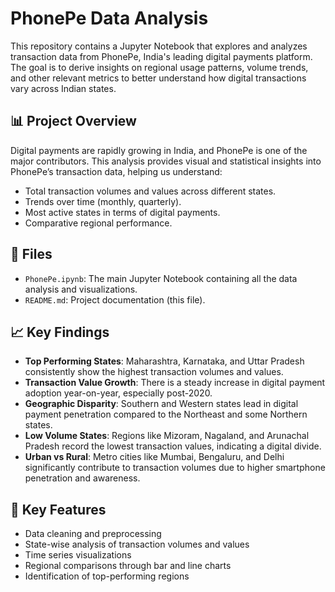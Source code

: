 # PhonePe Data Analysis

This repository contains a Jupyter Notebook that explores and analyzes transaction data from PhonePe, India's leading digital payments platform. The goal is to derive insights on regional usage patterns, volume trends, and other relevant metrics to better understand how digital transactions vary across Indian states.

## 📊 Project Overview

Digital payments are rapidly growing in India, and PhonePe is one of the major contributors. This analysis provides visual and statistical insights into PhonePe’s transaction data, helping us understand:

- Total transaction volumes and values across different states.
- Trends over time (monthly, quarterly).
- Most active states in terms of digital payments.
- Comparative regional performance.

## 📁 Files

- `PhonePe.ipynb`: The main Jupyter Notebook containing all the data analysis and visualizations.
- `README.md`: Project documentation (this file).

## 📈 Key Findings

- **Top Performing States**: Maharashtra, Karnataka, and Uttar Pradesh consistently show the highest transaction volumes and values.
- **Transaction Value Growth**: There is a steady increase in digital payment adoption year-on-year, especially post-2020.
- **Geographic Disparity**: Southern and Western states lead in digital payment penetration compared to the Northeast and some Northern states.
- **Low Volume States**: Regions like Mizoram, Nagaland, and Arunachal Pradesh record the lowest transaction values, indicating a digital divide.
- **Urban vs Rural**: Metro cities like Mumbai, Bengaluru, and Delhi significantly contribute to transaction volumes due to higher smartphone penetration and awareness.

## 📌 Key Features

- Data cleaning and preprocessing
- State-wise analysis of transaction volumes and values
- Time series visualizations
- Regional comparisons through bar and line charts
- Identification of top-performing regions
